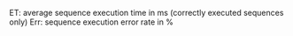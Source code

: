ET:   average sequence execution time in ms (correctly executed sequences only)
Err:  sequence execution error rate in %
